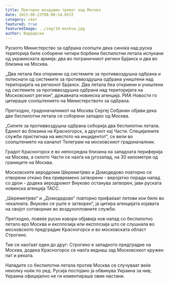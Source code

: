 ```yaml
---
title: Повторно воздушен тревог над Москва
date: 2023-08-23T08:00:14.657Z
category: свет
featured: true
featuredImage: ../img/10-moskva.jpg
author: Вардарски
---
```

Руското Министерство за одбрана соопшти дека синоќа над руска територија биле соборени четири борбени беспилотни летала испукани од украинската армија: два во пограничниот регион Брјанск и два во близина на Москва.

„Два летала беа откриени од системите за противвоздушна одбрана и потиснати од системите за противвоздушна одбрана уништени над територијата на регионот Брјанск. Два летала беа откриени и уништени од системите за противвоздушна одбрана над територијата на Московскиот регион“, државната новинска агенција. РИА Новости го цитираше соопштението на Министерството за одбрана.

Претходно, градоначалникот на Москва Сергеј Собјанин објави дека две беспилотни летала се соборени западно од Москва.

„Силите за противвоздушна одбрана соборија два беспилотни летала. Едниот во близина на Красногорск, а другиот кај Части. Специјалните служби пристигнаа на местото на инцидентот“, се вели во соопштението на каналот Телеграм на московскиот градоначалник.

Градот Красногорск е во непосредна близина на западната периферија на Москва, а селото Части се наоѓа на југозапад, на 30 километри од границите на Москва.

Московските аеродроми Шереметјево и Домодедово повторно се отворени откако беа привремено затворени - веројатно поради напад со дрон - додека аеродромот Внуково останува затворен, јави руската новинска агенција ТАСС.

„Шереметјево“ и „Домодедово“ повторно прифаќаат летови кои биле во чекалната. Внуково се уште е затворен“, ја цитира агенцијата изјавата на својот соговорник во воздухопловните служби.

Претходно, повеќе руски извори објавија нов напад со беспилотно летало врз Москва и експлозија или експлозија што се слушнала во московското предградие Красногорск и во московската област Строгино.

Тие се наоѓаат еден до друг: Строгино е западното предградие на Москва, додека Красногорск се наоѓа веднаш зад Московскиот кружен пат и реката.

Нападите со беспилотни летала против Москва се случуваат веќе неколку ноќи по ред. Русија постојано ја обвинува Украина за нив; Украина официјално не ги коментираше овие настани.